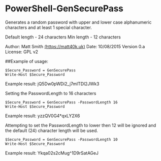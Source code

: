 PowerShell-GenSecurePass
========================
Generates a random password with upper and lower case alphanumeric characters and at least 1 special character.

Default length - 24 characters
Min length - 12 characters

Author: Matt Smith [(https://matt40k.uk)](https://matt40k.uk)
Date: 10/08/2015
Version 0.a
License: GPL v2

##Example of usage:

```
$Secure_Password = GenSecurePass
Write-Host $Secure_Password
```
Example result: jQ5Dw0pWDi2_j7mITDI2JWk3


Setting the PasswordLength to 16 characters
```
$Secure_Password = GenSecurePass -PasswordLength 16
Write-Host $Secure_Password
```
Example result: yzzQV0G4*qxLY2X6

Attempting to set the PasswordLength to lower then 12 will be ignored and the default (24) character length will be used.

```
$Secure_Password = GenSecurePass -PasswordLength 10
Write-Host $Secure_Password
```
Example result: Ykqa02s2cMug^1D9rSatAGeJ